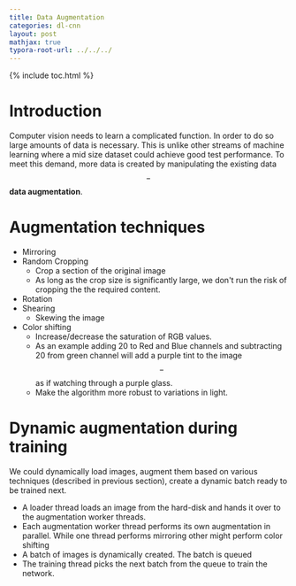 ```yaml
---
title: Data Augmentation
categories: dl-cnn
layout: post
mathjax: true
typora-root-url: ../../../
---
```


{% include toc.html %}

# Introduction

Computer vision needs to learn a complicated function. In order to do so large amounts of data is necessary. This is unlike other streams of machine learning where a mid size dataset could achieve good test performance. To meet this demand, more data is created by manipulating the existing data $$-$$ **data augmentation**.

# Augmentation techniques

- Mirroring
- Random Cropping
  - Crop a section of the original image
  - As long as the crop size is significantly large, we don't run the risk of cropping the the required content.
- Rotation
- Shearing
  - Skewing the image
- Color shifting
  - Increase/decrease the saturation of RGB values. 
  - As an example adding 20 to Red and Blue channels and subtracting 20 from green channel will add a purple tint to the image $$-$$ as if watching through a purple glass.
  - Make the algorithm more robust to variations in light.

# Dynamic augmentation during training

We could dynamically load images, augment them based on various techniques (described in previous section), create a dynamic batch ready to be trained next.

- A loader thread loads an image from the hard-disk and hands it over to the augmentation worker threads.
- Each augmentation worker thread performs its own augmentation in parallel. While one thread performs mirroring other might perform color shifting
- A batch of images is dynamically created. The batch is queued
- The training thread picks the next batch from the queue to train the network.
